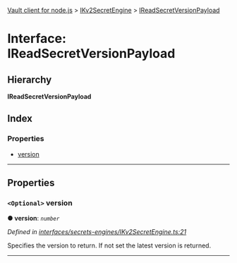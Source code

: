 [Vault client for node.js](../README.md) > [IKv2SecretEngine](../modules/ikv2secretengine.md) > [IReadSecretVersionPayload](../interfaces/ikv2secretengine.ireadsecretversionpayload.md)

# Interface: IReadSecretVersionPayload

## Hierarchy

**IReadSecretVersionPayload**

## Index

### Properties

* [version](ikv2secretengine.ireadsecretversionpayload.md#version)

---

## Properties

<a id="version"></a>

### `<Optional>` version

**● version**: *`number`*

*Defined in [interfaces/secrets-engines/IKv2SecretEngine.ts:21](https://github.com/theogravity/vault-tacular/blob/560d138/src/interfaces/secrets-engines/IKv2SecretEngine.ts#L21)*

Specifies the version to return. If not set the latest version is returned.

___

